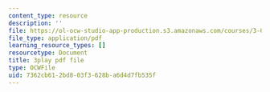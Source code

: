 ```yaml
---
content_type: resource
description: ''
file: https://ol-ocw-studio-app-production.s3.amazonaws.com/courses/3-091sc-introduction-to-solid-state-chemistry-fall-2010/7362cb612bd803f3628ba6d4d7fb535f_iRh3Kpgg0Uc.pdf
file_type: application/pdf
learning_resource_types: []
resourcetype: Document
title: 3play pdf file
type: OCWFile
uid: 7362cb61-2bd8-03f3-628b-a6d4d7fb535f
---
```

